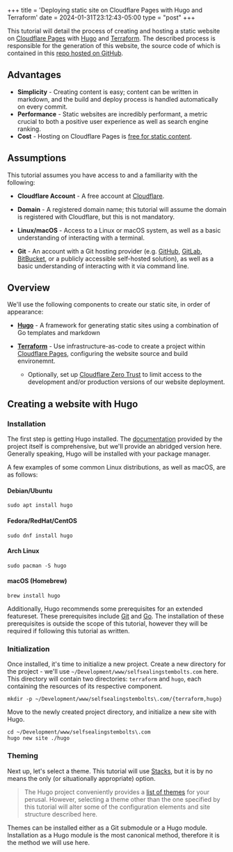 +++
title = 'Deploying static site on Cloudflare Pages with Hugo and Terraform'
date = 2024-01-31T23:12:43-05:00
type = "post"
+++

This tutorial will detail the process of creating and hosting a static website on [Cloudflare Pages](https://pages.cloudflare.com/) with [Hugo](https://gohugo.io) and [Terraform](https://terraform.io). The described process is responsible for the generation of this website, the source code of which is contained in this [repo hosted on GitHub](https://github.com/baryonicnonsense/selfsealingstembolts.com).

## Advantages

- **Simplicity** - Creating content is easy; content can be written in markdown, and the build and deploy process is handled automatically on every commit.
- **Performance** - Static websites are incredibly performant, a metric crucial to both a positive user experience as well as search engine ranking.
- **Cost** - Hosting on Cloudflare Pages is [free for static content](https://developers.cloudflare.com/pages/platform/limits/).

## Assumptions

This tutorial assumes you have access to and a familiarity with the following:

- **Cloudflare Account** - A free account at [Cloudflare](https://cloudflare.com).

- **Domain** - A registered domain name; this tutorial will assume the domain is registered with Cloudflare, but this is not mandatory.

- **Linux/macOS** - Access to a Linux or macOS system, as well as a basic understanding of interacting with a terminal.

- **Git** - An account with a Git hosting provider (e.g. [GitHub](https://github.com), [GitLab](https://gitlab.com), [BitBucket](https://bitbucket.org), or a publicly accessible self-hosted solution), as well as a basic understanding of interacting with it via command line. 
  
## Overview

We'll use the following components to create our static site, in order of appearance:

- [**Hugo**](https://gethugo.io) - A framework for generating static sites using a combination of Go templates and markdown

- [**Terraform**](https://terraform.io) - Use infrastructure-as-code to create a project within [Cloudflare Pages](https://pages.cloudflare.com), configuring the website source and build environemnt.
  - Optionally, set up [Cloudflare Zero Trust](https://www.cloudflare.com/zero-trust/) to limit access to the development and/or production versions of our website deployment.
  
## Creating a website with Hugo

### Installation

The first step is getting Hugo installed. The [documentation](https://gohugo.io/installation/) provided by the project itself is comprehensive, but we'll provide an abridged version here. Generally speaking, Hugo will be installed with your package manager. 

A few examples of some common Linux distributions, as well as macOS, are as follows:

#### Debian/Ubuntu

    sudo apt install hugo

#### Fedora/RedHat/CentOS

    sudo dnf install hugo
    
#### Arch Linux

    sudo pacman -S hugo
    
#### macOS (Homebrew)

    brew install hugo
    
Additionally, Hugo recommends some prerequisites for an extended featureset. These prerequisites include [Git](https://git-scm.com/) and [Go](https://go.dev/). The installation of these prerequisites is outside the scope of this tutorial, however they will be required if following this tutorial as written.
    
### Initialization
    
Once installed, it's time to initialize a new project. Create a new directory for the project - we'll use `~/Development/www/selfsealingstembolts.com` here. This directory will contain two directories: `terraform` and `hugo`, each containing the resources of its respective component.
    
    mkdir -p ~/Development/www/selfsealingstembolts\.com/{terraform,hugo}
    
Move to the newly created project directory, and initialize a new site with Hugo.

    cd ~/Development/www/selfsealingstembolts\.com
    hugo new site ./hugo

### Theming

Next up, let's select a theme. This tutorial will use [Stacks](https://stack.jimmycai.com/), but it is by no means the only (or situationally appropriate) option. 
> The Hugo project conveniently provides a [list of themes](https://themes.gohugo.io/) for your perusal. However, selecting a theme other than the one specified by this tutorial will alter some of the configuration elements and site structure described here.  

Themes can be installed either as a Git submodule or a Hugo module. Installation as a Hugo module is the most canonical method, therefore it is the method we will use here. 
